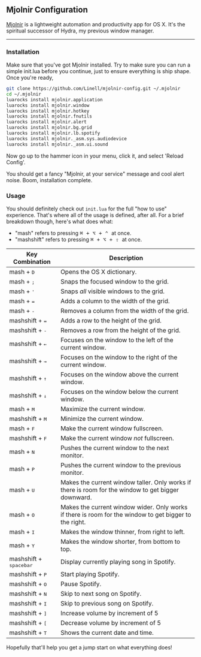 ## Mjolnir Configuration

[Mjolnir](https://github.com/mjolnir-io/mjolnir) is a lightweight automation and 
productivity app for OS X. It's the spiritual successor of Hydra, my previous 
window manager. 

---

### Installation

Make sure that you've got Mjolnir installed. Try to make sure you can run a simple init.lua
before you continue, just to ensure everything is ship shape. Once you're ready, 

```bash
git clone https://github.com/Linell/mjolnir-config.git ~/.mjolnir
cd ~/.mjolnir
luarocks install mjolnir.application
luarocks install mjolnir.window
luarocks install mjolnir.hotkey
luarocks install mjolnir.fnutils
luarocks install mjolnir.alert
luarocks install mjolnir.bg.grid
luarocks install mjolnir.lb.spotify
luarocks install mjolnir._asm.sys.audiodevice
luarocks install mjolnir._asm.ui.sound
```

Now go up to the hammer icon in your menu, click it, and select 'Reload Config'.

You should get a fancy "Mjolnir, at your service" message and cool alert noise. Boom, 
installation complete.

### Usage

You should definitely check out `init.lua` for the full "how to use" experience. That's where
all of the usage is defined, after all. For a brief breakdown though, here's what does what:

* "mash" refers to pressing <kbd>⌘ + ⌥ + ⌃ </kbd> at once.
* "mashshift" refers to pressing <kbd>⌘ + ⌥ + ⇧ </kbd> at once.

| Key Combination                 | Description                                                                                            |
| ------------------------------- | ------------------------------------------------------------------------------------------------------ |
| mash + <kbd>D</kbd>             | Opens the OS X dictionary.                                                                             |
| mash + <kbd>;</kbd>             | Snaps the focused window to the grid.                                                                  |
| mash + <kbd>'</kbd>             | Snaps *all* visible windows to the grid.                                                               |
| mash + <kbd>=</kbd>             | Adds a column to the width of the grid.                                                                |
| mash + <kbd>-</kbd>             | Removes a column from the width of the grid.                                                           |
| mashshift + <kbd>=</kbd>        | Adds a row to the height of the grid.                                                                  |
| mashshift + <kbd>-</kbd>        | Removes a row from the height of the grid.                                                             |
| mashshift + <kbd>←</kbd>        | Focuses on the window to the left of the current window.                                               |
| mashshift + <kbd>→</kbd>        | Focuses on the window to the right of the current window.                                              |
| mashshift + <kbd>↑</kbd>        | Focuses on the window above the current window.                                                        |
| mashshift + <kbd>↓</kbd>        | Focuses on the window below the current window.                                                        |
| mash + <kbd>M</kbd>             | Maximize the current window.                                                                           |
| mashshift + <kbd>M</kbd>        | Minimize the current window.                                                                           |
| mash + <kbd>F</kbd>             | Make the current window fullscreen.                                                                    |
| mashshift + <kbd>F</kbd>        | Make the current window *not* fullscreen.                                                              |
| mash + <kbd>N</kbd>             | Pushes the current window to the next monitor.                                                         |
| mash + <kbd>P</kbd>             | Pushes the current window to the previous monitor.                                                     |
| mash + <kbd>U</kbd>             | Makes the current window taller. Only works if there is room for the window to get bigger downward.    |
| mash + <kbd>O</kbd>             | Makes the current window wider. Only works if there is room for the window to get bigger to the right. |
| mash + <kbd>I</kbd>             | Makes the window thinner, from right to left.                                                          |
| mash + <kbd>Y</kbd>             | Makes the window shorter, from bottom to top.                                                          |
| mashshift + <kbd>spacebar</kbd> | Display currently playing song in Spotify.                                                             |
| mashshift + <kbd>P</kbd>        | Start playing Spotify.                                                                                 |
| mashshift + <kbd>O</kbd>        | Pause Spotify.                                                                                         |
| mashshift + <kbd>N</kbd>        | Skip to next song on Spotify.                                                                          |
| mashshift + <kbd>I</kbd>        | Skip to previous song on Spotify.                                                                      |
| mashshift + <kbd>]</kbd>        | Increase volume by increment of 5                                                                      |
| mashshift + <kbd>[</kbd>        | Decrease volume by increment of 5                                                                      |
| mashshift + <kbd>T</kbd>        | Shows the current date and time.                                                                       |

Hopefully that'll help you get a jump start on what everything does!

